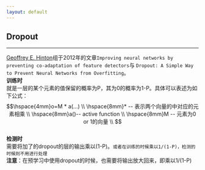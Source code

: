 ```yaml
---
layout: default
---
```


__Dropout__
-----------
---
[Geoffrey E. Hinton](http://www.cs.toronto.edu/~hinton/)组于2012年的文章`Improving neural networks by preventing co-adaptation of feature detectors`与
`Dropout: A Simple Way to Prevent Neural Networks from Overfitting`。      
__训练时__    
就是一层的某个元素的值保留的概率为P，其为0的概率为1-P。具体可以表述为如下公式：     
$$\hspace{4mm}o=M * a(...) \\
\hspace{8mm}* -- 表示两个向量的中对应的元素相乘 \\
\hspace{8mm}a()-- active function \\
\hspace{8mm}M -- 元素为0 or 1的向量  \\
$$    
__检测时__   
需要将加了的dropout的层的输出乘以(1-P)。`或者在训练的时候乘以1/(1-P)，检测的时候则不用进行处理`        
__注意__：在预学习中使用dropout的时候，也需要将输出放大回来，即乘以1/(1-P)

